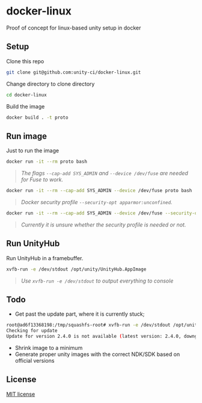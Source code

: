 # docker-linux
Proof of concept for linux-based unity setup in docker

## Setup

Clone this repo

```bash
git clone git@github.com:unity-ci/docker-linux.git 
```

Change directory to clone directory

```bash
cd docker-linux
```

Build the image

```bash
docker build . -t proto
```

## Run image

Just to run the image

```bash
docker run -it --rm proto bash
```

> _The flags `--cap-add SYS_ADMIN` and `--device /dev/fuse` are needed for Fuse to work._

```bash
docker run -it --rm --cap-add SYS_ADMIN --device /dev/fuse proto bash
```

> _Docker security profile `--security-opt apparmor:unconfined`._

```bash
docker run -it --rm --cap-add SYS_ADMIN --device /dev/fuse --security-opt apparmor:unconfined proto bash
```

> _Currently it is unsure whether the security profile is needed or not._

## Run UnityHub

Run UnityHub in a framebuffer.

```bash
xvfb-run -e /dev/stdout /opt/unity/UnityHub.AppImage
```

> _Use `xvfb-run -e /dev/stdout` to output everything to console_

## Todo

- Get past the update part, where it is currently stuck;

```bash
root@ad6f13368198:/tmp/squashfs-root# xvfb-run -e /dev/stdout /opt/unity/UnityHub.AppImage
Checking for update
Update for version 2.4.0 is not available (latest version: 2.4.0, downgrade is disallowed).
```

- Shrink image to a minimum
- Generate proper unity images with the correct NDK/SDK based on official versions

## License

[MIT license](./LICENSE)
